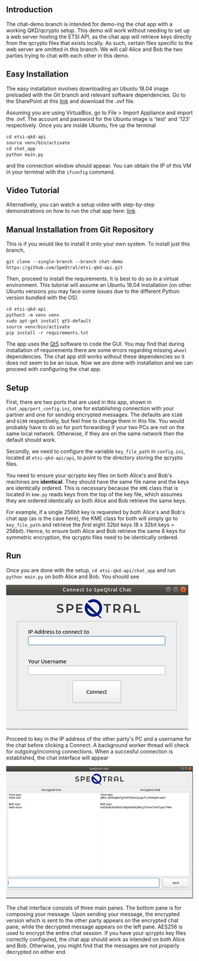 ## Introduction

The chat-demo branch is intended for demo-ing the chat app with a working QKD/qcrypto setup. This demo will work without needing to set up a web server hosting the ETSI API, as the chat app will retrieve keys directly from the qcrypto files that exists locally. As such, certain files specific to the web server are omitted in this branch. We will call Alice and Bob the two parties trying to chat with each other in this demo. 

## Easy Installation

The easy installation involves downloading an Ubuntu 18.04 image preloaded with the Git branch and relevant software dependencies. Go to the SharePoint at this [link](https://speqtralquantum.sharepoint.com/:u:/s/technical/ER0GKNFqRd1BhRhVx0MMKPsBks06yyNBwlnQmvyb36hpBw?e=PoYFWS) and download the .ovf file.

Assuming you are using VirtualBox, go to File > Import Appliance and import the .ovf. The account and password for the Ubuntu image is 'test' and '123' respectively. Once you are inside Ubuntu, fire up the terminal

```
cd etsi-qkd-api
source venv/bin/activate
cd chat_app
python main.py
```
and the connection window should appear. You can obtain the IP of this VM in your terminal with the ``ifconfig`` command.

## Video Tutorial

Alternatively, you can watch a setup video with step-by-step demonstrations on how to run the chat app here: [link](https://speqtralquantum.sharepoint.com/:v:/s/technical/EeL1uog2GYVEnQZPFZ318KsBVjs95HBXlJNqUIV1lxcEug?e=f9lagc).


## Manual Installation from Git Repository

This is if you would like to install it onto your own system. To install just this branch, 

```
git clone --single-branch --branch chat-demo https://github.com/SpeQtral/etsi-qkd-api.git
```

Then, proceed to install the requirements. It is best to do so in a virtual environment. This tutorial will assume an Ubuntu 18.04 installation (on other Ubuntu versions you may face some issues due to the different Python version bundled with the OS).
```
cd etsi-qkd-api
python3 -m venv venv
sudo apt-get install qt5-default
source venv/bin/activate
pip install -r requirements.txt
```

The app uses the [Qt5](https://www.qt.io) software to code the GUI. You may find that during installation of requirements there are some errors regarding missing ``wheel`` dependencies. The chat app still works without these dependencies so it does not seem to be an issue. Now we are done with installation and we can proceed with configuring the chat app. 

## Setup

First, there are two ports that are used in this app, shown in ``chat_app/port_config.ini``, one for establishing connection with your partner and one for sending encrypted messages. The defaults are ``6180`` and ``6190`` respectively, but feel free to change them in this file. You would probably have to do so for port forwarding if your two PCs are not on the same local network. Otherwise, if they are on the same network then the default should work.

Secondly, we need to configure the variable ``key_file_path`` in  ``config.ini``, located at ``etsi-qkd-api/api``, to point to the directory storing the qcrypto files. 

You need to ensure your qcrypto key files on both Alice's and Bob's machines are **identical**. They should have the same file name and the keys are identically ordered. This is necessary because the ``KME`` class that is located in ``kme.py`` reads keys from the top of the key file, which assumes they are ordered identically so both Alice and Bob retrieve the same keys.

For example, if a single 256bit key is requested by both Alice's and Bob's chat app (as is the case here), the KME class for both will simply go to ``key_file_path`` and retrieve the _first_ eight 32bit keys (8 x 32bit keys = 256bit). Hence, to ensure both Alice and Bob retrieve the same 8 keys for symmetric encryption, the qcrypto files need to be identically ordered.

## Run

Once you are done with the setup, ``cd etsi-qkd-api/chat_app`` and run ``python main.py`` on both Alice and Bob. You should see

![connectwindow](/images/connectwindow.png)

Proceed to key in the IP address of the other party's PC and a username for the chat before clicking a Connect. A background worker thread will check for outgoing/incoming connections. When a succesful connection is established, the chat interface will appear

![chattwindow](/images/chatwindow.png)

The chat interface consists of three main panes. The bottom pane is for composing your message. Upon sending your message, the encrypted version which is sent to the other party appears on the encrypted chat pane, while the decrypted message appears on the left pane. AES256 is used to encrypt the entire chat session. If you have your qcrypto key files correctly configured, the chat app should work as intended on both Alice and Bob. Otherwise, you might find that the messages are not properly decrypted on either end. 
